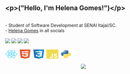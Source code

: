 <h2 style= "red">&lt;p&gt;("Hello, I'm Helena Gomes!")&lt;/p&gt;</h2>
<div><br>
- Student of Software Development at SENAI Itajaí/SC.
</br>
- <a href="https://instagram.com/helenagomes36">Helena Gomes</a> in all socials 
</div>
</br>
<div> 
  <a href="https://instagram.com/helenagomes36" target="_blank"><img src="https://img.shields.io/badge/-Instagram-%23E4405F?style=for-the-badge&logo=instagram&logoColor=white" target="_blank"></a>
  <a href = "mailto:helenagomesmax@gmail.com"><img src="https://img.shields.io/badge/-Gmail-%23333?style=for-the-badge&logo=gmail&logoColor=white" target="_blank"></a>
  <a href="https://www.linkedin.com/in/helenagomesz/" target="_blank"><img src="https://img.shields.io/badge/-LinkedIn-%230077B5?style=for-the-badge&logo=linkedin&logoColor=white" target="_blank"></a> 

  <a title='Telefone: +55 (47)98456-3628' target="blank" href="https://wa.me/554784563625"> 
         <img src="https://img.shields.io/badge/WhatsApp-25D366?style=for-the-badge&logo=whatsapp&logoColor=white" style="max-width: 100%;"> 
   </a>   
</div>
<div style="display: inline_block">
  <br>
  <img align="center" alt="Helena-React" height="30" width="40" src="https://raw.githubusercontent.com/devicons/devicon/master/icons/react/react-original.svg">
  <img align="center" alt="Helena-HTML" height="30" width="40" src="https://raw.githubusercontent.com/devicons/devicon/master/icons/html5/html5-original.svg">
  <img align="center" alt="Helena-CSS" height="30" width="40" src="https://raw.githubusercontent.com/devicons/devicon/master/icons/css3/css3-original.svg">
  <img align="center" alt="Helena-Js" height="30" width="40" src="https://raw.githubusercontent.com/devicons/devicon/master/icons/javascript/javascript-plain.svg">
  <img align="center" alt="Helena-Python" height="30" width="40" src="https://raw.githubusercontent.com/devicons/devicon/master/icons/python/python-original.svg">
</div>
<br>
<div align="center">
  <a href="https://github.com/lenagomesz">
  <img height="180em" src="https://github-readme-stats.vercel.app/api?username=lenagomesz&show_icons=true&theme=dark&include_all_commits=true&count_private=true"/>
<!--   <img height="180em" src="https://github-readme-stats.vercel.app/api/top-langs/?username=lenagomesz&layout=compact&langs_count=7&theme=dark"/> -->
</div>



